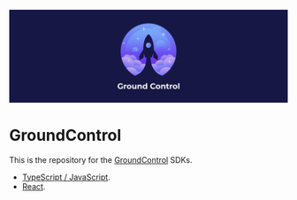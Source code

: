 ![GroundControl](./images/hero.png)

# GroundControl

This is the repository for the [GroundControl](https://groundcontrol.sh/) SDKs.

- [TypeScript / JavaScript](./packages/typescript/README.md).
- [React](./packages/react/README.md).
